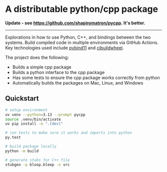 # A distributable python/cpp package

**Update - see https://github.com/shapiromatron/pycpp. It's better.**

---

Explorations in how to use Python, C++, and bindings between the two systems. Build compiled code in multiple environments via GitHub Actions. Key technologies used include [pybind11](https://pybind11.readthedocs.io/en/stable/) and [cibuildwheel](https://cibuildwheel.readthedocs.io/en/stable/).

The project does the following:

- Builds a simple cpp package
- Builds a python interface to the cpp package
- Has some tests to ensure the cpp package works correctly from python
- Automatically builds the packages on Mac, Linux, and Windows

## Quickstart

```bash
# setup environment
uv venv --python=3.13 --prompt pycpp
source .venv/bin/activate
uv pip install -e ".[dev]"

# run tests to make sure it works and imports into python
py.test

# build package locally
python -m build

# generate stubs for C++ file
stubgen -p bloop.bleep -o src
```
